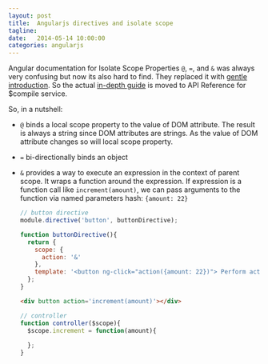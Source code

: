 ```yaml
---
layout: post
title:  Angularjs directives and isolate scope 
tagline:  
date:   2014-05-14 10:00:00
categories: angularjs
---
```


Angular documentation for Isolate Scope Properties `@`, `=`, and `&` was always very confusing but now its also hard to find.
They replaced it with [gentle introduction](https://docs.angularjs.org/guide/directive). 
So the actual [in-depth guide](https://docs.angularjs.org/api/ng/service/$compile) is moved to API Reference for $compile service.

So, in a nutshell:

- `@` binds a local scope property to the value of DOM attribute. The result is always a string since DOM attributes are strings. As the value of DOM attribute changes so will local scope property.
- `=` bi-directionally binds an object
- `&` provides a way to execute an expression in the context of parent scope. It wraps a function around the expression. If expression is a function call like `increment(amount)`, we can pass arguments to the function via named parameters hash: `{amount: 22}`

    ```js
    // button directive
    module.directive('button', buttonDirective);
    
    function buttonDirective(){
      return {
        scope: {
          action: '&'
        },
        template: '<button ng-click="action({amount: 22})"> Perform action </button>'
      };
    }
    ```
    
    ```html
    <div button action='increment(amount)'></div>
    ```
    
    ```js
    // controller
    function controller($scope){
      $scope.increment = function(amount){
        
      };
    }
    ```
